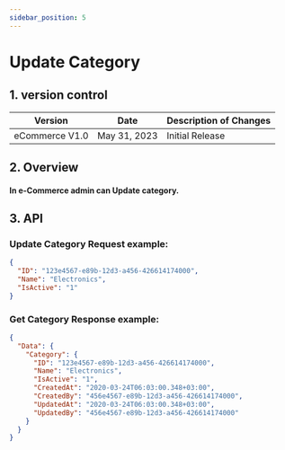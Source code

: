 ```yaml
---
sidebar_position: 5
---
```


# Update Category

## 1. version control

| Version        | Date         | Description of Changes |
| -------------- | ------------ | ---------------------- |
| eCommerce V1.0 | May 31, 2023 | Initial Release        |

## 2. Overview

#### In e-Commerce admin can Update category.

## 3. API

### Update Category Request example:

```json
{
  "ID": "123e4567-e89b-12d3-a456-426614174000",
  "Name": "Electronics",
  "IsActive": "1"
}
```

### Get Category Response example:

```json
{
  "Data": {
    "Category": {
      "ID": "123e4567-e89b-12d3-a456-426614174000",
      "Name": "Electronics",
      "IsActive": "1",
      "CreatedAt": "2020-03-24T06:03:00.348+03:00",
      "CreatedBy": "456e4567-e89b-12d3-a456-426614174000",
      "UpdatedAt": "2020-03-24T06:03:00.348+03:00",
      "UpdatedBy": "456e4567-e89b-12d3-a456-426614174000"
    }
  }
}
```
